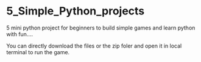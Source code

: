 # 5_Simple_Python_projects
5 mini python project for beginners to build simple games and learn python with fun....

You can directly download the files or the zip foler and open it in local terminal to run the game.
